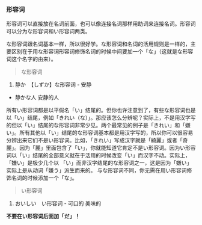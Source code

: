 ### 形容词
形容词可以直接放在名词前面，也可以像连接名词那样用助词来连接名词。形容词可以分为な形容词和い形容词两类。

な形容词跟名词基本一样，所以很好学。な形容词和名词的活用规则是一样的，主要区别在于用な形容词形容词修饰名词的时候中间要加一个「な」（这就是な形容词这个名字的由来）。

> な形容词
1. 静か　【しずか】な形容词 - 安静

- 静かな人 安静的人


所有い形容词都是以平假名「い」结尾的。但你也许注意到了，有些な形容词也是以「い」结尾，例如「きれい（な）」。那应该怎么分辨呢？实际上，不是用汉字写的但以「い」结尾的な形容词非常少见。两个最常见的例子是「きれい」和「嫌い」。所有其他以「い」结尾的な形容词基本都是用汉字写的，所以你可以很容易分辨出来它们不是い形容词。比如，「きれい」写成汉字就是「綺麗」或者「奇麗」。因为「麗」里面包含了「い」，你就能知道它肯定不是い形容词。因为い形容词以「い」结尾的全部意义就在于活用的时候改变「い」而汉字不动。实际上，「嫌い」是极少几个以 「い」而非汉字结尾的な形容词之一，这是因为「嫌い」实际上是从动词「嫌う」派生而来的。
与な形容词不同，你无需在用い形容词修饰名词的时候添加一个「な」。

> い形容词
1. おいしい　い形容词 - 可口的 美味的

**不要在い形容词后面加「だ」！**

###
